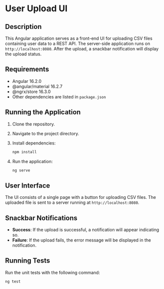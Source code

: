 # User Upload UI

## Description

This Angular application serves as a front-end UI for uploading CSV files containing user data to a REST API. The server-side application runs on `http://localhost:8080`. After the upload, a snackbar notification will display the upload status.

## Requirements

- Angular 16.2.0
- @angular/material 16.2.7
- @ngrx/store 16.3.0
- Other dependencies are listed in `package.json`

## Running the Application

1. Clone the repository.
2. Navigate to the project directory.
3. Install dependencies:

    ```bash
    npm install
    ```

4. Run the application:

    ```bash
    ng serve
    ```

## User Interface

The UI consists of a single page with a button for uploading CSV files. The uploaded file is sent to a server running at `http://localhost:8080`.

## Snackbar Notifications

- **Success**: If the upload is successful, a notification will appear indicating so.
- **Failure**: If the upload fails, the error message will be displayed in the notification.

## Running Tests

Run the unit tests with the following command:

```bash
ng test
